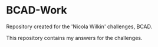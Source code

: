 # BCAD-Work

Repository created for the 'Nicola Wilkin' challenges, BCAD.

This repository contains my answers for the challenges.

